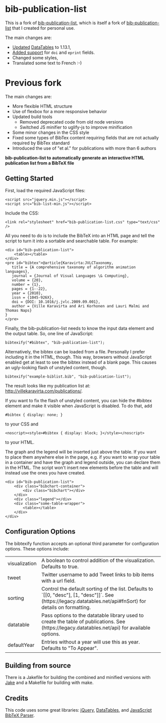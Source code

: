 # bib-publication-list

This is a fork of [bib-publication-list](https://github.com/GioBonvi/bib-publication-list), which is itself a fork of [bib-publication-list](https://github.com/vkaravir/bib-publication-list) that I created for personal use.

The main changes are:

- [Updated](https://github.com/aubertc/bib-publication-list/commit/96fed3ad87cec534ca327c55a44a176fbb1c5e93) [DataTables](https://datatables.net/) to 1.13.1,
- [Added support](https://github.com/aubertc/bib-publication-list/commit/4155d66a05e741443b545f0b207a51d970372d0c) for `doi` and `eprint` fields.
- Changed some styles,
- Translated some text to French :-)

# Previous fork


The main changes are:

- More flexible HTML structure
- Use of flexbox for a more responsive behavior
- Updated build tools
  - Removed deprecated code from old node versions
  - Switched JS minifier to uglify-js to improve minification
- Some minor changes in the CSS style
- Fixed some types of BibTex content requiring fields that are not actually required by BibTex standard
- Introduced the use of "et al." for publications with more than 6 authors

**bib-publication-list to automatically generate an interactive HTML publication list from a BibTeX file**

## Getting Started

First, load the required JavaScript files:

    <script src="jquery.min.js"></script>
    <script src="bib-list-min.js"></script>

Include the CSS:

    <link rel="stylesheet" href="bib-publication-list.css" type="text/css" />

All you need to do is to include the BibTeX into an HTML page and tell the script to turn it
into a sortable and searchable table. For example:

    <div id="bib-publication-list">
        <table></table>
    </div>
    <pre id="bibtex">@article{Karavirta:JVLCTaxonomy,
       title = {A comprehensive taxonomy of algorithm animation languages},
       journal = {Journal of Visual Languages \& Computing},
       volume = {20},
       number = {1},
       pages = {1--22},
       year = {2010},
       issn = {1045-926X},
       doi = {DOI: 10.1016/j.jvlc.2009.09.001},
       author = {Ville Karavirta and Ari Korhonen and Lauri Malmi and Thomas Naps}
    }
    </pre>

Finally, the bib-publication-list needs to know the input data element and the output table. So, one
line of JavaScript:

    bibtexify("#bibtex", "bib-publication-list");

Alternatively, the bibtex can be loaded from a file. Personally I prefer including it in the HTML,
though. This way, browsers without JavaScript enabled get at least to see the bibtex instead of a blank page.
This causes an ugly-looking flash of unstyled content, though.

    bibtexify("example-biblist.bib", "bib-publication-list");

The result looks like my publication list at: http://villekaravirta.com/publications/.

If you want to fix the flash of unstyled content, you can hide the #bibtex element and make it
visible when JavaScript is disabled. To do that, add

    #bibtex { display: none; }

to your CSS and

    <noscript><style>#bibtex { display: block; }</style></noscript>

to your HTML.

The graph and the legend will be inserted just above the table. If you want to place them anywhere else in
the page, e.g. if you want to wrap your table in a container and have the graph and legend outside, you
can declare them in the HTML. The script won't insert new elements before the table and will instead use
the ones you have created.

    <div id="bib-publication-list">
        <div class="bibchart-container">
            <div class="bibchart"></div>
        </div>
        <div class="legend"></div>
        <div class="some-table-wrapper">
            <table></table>
        </div>
    </div>

## Configuration Options

The bibtexify function accepts an optional third parameter for configuration options. These options include:

<table>
<tbody>
<tr><td>visualization</td><td>A boolean to control addition of the visualization. Defaults to true.</td></tr>
<tr><td>tweet</td><td>Twitter username to add Tweet links to bib items with a url field.</td></tr>
<tr><td>sorting</td><td>Control the default sorting of the list. Defaults to `[[0, "desc"], [1, "desc"]]`. See (https://legacy.datatables.net/api#fnSort) for details on formatting.</td></tr>
<tr><td>datatable</td><td>Pass options to the datatable library used to create the table of publications. See (https://legacy.datatables.net/api) for available options.</td></tr>
<tr><td>defaultYear</td><td>Entries without a year will use this as year. Defaults to "To Appear".
</tbody>
</table>

## Building from source

There is a Jakefile for building the combined and minified versions with [Jake](https://github.com/mde/jake)
and a Makefile for building with make.


## Credits

This code uses some great libraries: [jQuery](http://jquery.com/), [DataTables](http://datatables.net/),
and [JavaScript BibTeX Parser](http://sourceforge.net/projects/jsbibtex/).
